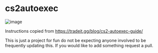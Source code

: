 # cs2autoexec
![image](https://github.com/user-attachments/assets/caee00f5-5aa6-4732-b917-88aff96db65a)


Instructions copied from https://tradeit.gg/blog/cs2-autoexec-guide/











This is just a project for fun do not be expecting anyone involved to be frequently updating this. 
If you would like to add something request a pull.
